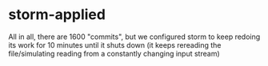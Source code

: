 # storm-applied

All in all, there are 1600 "commits", but we configured storm to keep redoing its work for 10 minutes until it shuts down (it keeps rereading the file/simulating reading from a constantly changing input stream)